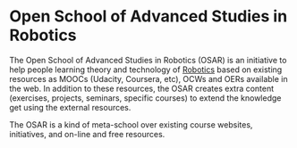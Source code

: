 # Open School of Advanced Studies in Robotics

The Open School of Advanced Studies in Robotics (OSAR) is an initiative to help people learning theory and technology of [Robotics](http://en.wikipedia.org/wiki/Robotics) based on existing resources as MOOCs (Udacity, Coursera, etc), OCWs and OERs available in the web. In addition to these resources, the OSAR creates extra content (exercises, projects, seminars, specific courses) to extend the knowledge get using the external resources.

The OSAR is a kind of meta-school over existing course websites, initiatives, and on-line and free resources.
